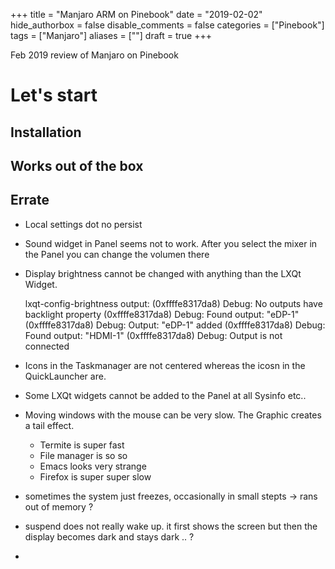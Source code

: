 +++
title = "Manjaro ARM on Pinebook"
date = "2019-02-02"
hide_authorbox = false
disable_comments = false
categories = ["Pinebook"]
tags = ["Manjaro"]
aliases = [""]
draft = true
+++

Feb 2019 review of Manjaro on Pinebook

<!--more-->



# Let's start

## Installation

## Works out of the box

## Errate

- Local settings dot no persist
- Sound widget in Panel seems not to work. After you select the mixer in the Panel  you can change the volumen there
- Display brightness cannot be changed with anything than the LXQt Widget.

  lxqt-config-brightness output:
     (0xffffe8317da8) Debug: No outputs have backlight property
     (0xffffe8317da8) Debug: Found output: "eDP-1"
     (0xffffe8317da8) Debug: Output: "eDP-1" added
     (0xffffe8317da8) Debug: Found output: "HDMI-1"
     (0xffffe8317da8) Debug: Output is not connected

- Icons in the Taskmanager are not centered whereas the icosn in the QuickLauncher are.
- Some LXQt widgets cannot be added to the Panel at all Sysinfo etc..
- Moving windows with the mouse can be very slow. The Graphic creates a tail effect.
  - Termite is super fast
  - File manager is so so
  - Emacs looks very strange
  - Firefox is super super slow
- sometimes the system just freezes, occasionally in small stepts -> rans out of memory ?
- suspend does not really wake up. it first shows the screen but then the display becomes dark and stays dark .. ?
-
